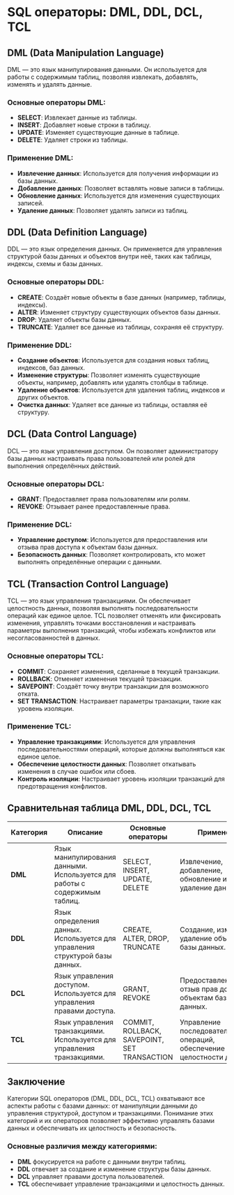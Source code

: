# SQL операторы: DML, DDL, DCL, TCL

## DML (Data Manipulation Language)
DML — это язык манипулирования данными. Он используется для работы с содержимым таблиц, позволяя извлекать, добавлять, изменять и удалять данные.

### Основные операторы DML:
- **SELECT**: Извлекает данные из таблицы.
- **INSERT**: Добавляет новые строки в таблицу.
- **UPDATE**: Изменяет существующие данные в таблице.
- **DELETE**: Удаляет строки из таблицы.

### Применение DML:
- **Извлечение данных**: Используется для получения информации из базы данных.
- **Добавление данных**: Позволяет вставлять новые записи в таблицы.
- **Обновление данных**: Используется для изменения существующих записей.
- **Удаление данных**: Позволяет удалять записи из таблиц.

## DDL (Data Definition Language)
DDL — это язык определения данных. Он применяется для управления структурой базы данных и объектов внутри неё, таких как таблицы, индексы, схемы и базы данных.

### Основные операторы DDL:
- **CREATE**: Создаёт новые объекты в базе данных (например, таблицы, индексы).
- **ALTER**: Изменяет структуру существующих объектов базы данных.
- **DROP**: Удаляет объекты базы данных.
- **TRUNCATE**: Удаляет все данные из таблицы, сохраняя её структуру.

### Применение DDL:
- **Создание объектов**: Используется для создания новых таблиц, индексов, баз данных.
- **Изменение структуры**: Позволяет изменять существующие объекты, например, добавлять или удалять столбцы в таблице.
- **Удаление объектов**: Используется для удаления таблиц, индексов и других объектов.
- **Очистка данных**: Удаляет все данные из таблицы, оставляя её структуру.

## DCL (Data Control Language)
DCL — это язык управления доступом. Он позволяет администратору базы данных настраивать права пользователей или ролей для выполнения определённых действий.

### Основные операторы DCL:
- **GRANT**: Предоставляет права пользователям или ролям.
- **REVOKE**: Отзывает ранее предоставленные права.

### Применение DCL:
- **Управление доступом**: Используется для предоставления или отзыва прав доступа к объектам базы данных.
- **Безопасность данных**: Позволяет контролировать, кто может выполнять определённые операции с данными.

## TCL (Transaction Control Language)
TCL — это язык управления транзакциями. Он обеспечивает целостность данных, позволяя выполнять последовательности операций как единое целое. TCL позволяет отменять или фиксировать изменения, управлять точками восстановления и настраивать параметры выполнения транзакций, чтобы избежать конфликтов или несогласованностей в данных.

### Основные операторы TCL:
- **COMMIT**: Сохраняет изменения, сделанные в текущей транзакции.
- **ROLLBACK**: Отменяет изменения текущей транзакции.
- **SAVEPOINT**: Создаёт точку внутри транзакции для возможного отката.
- **SET TRANSACTION**: Настраивает параметры транзакции, такие как уровень изоляции.

### Применение TCL:
- **Управление транзакциями**: Используется для управления последовательностями операций, которые должны выполняться как единое целое.
- **Обеспечение целостности данных**: Позволяет откатывать изменения в случае ошибок или сбоев.
- **Контроль изоляции**: Настраивает уровень изоляции транзакций для предотвращения конфликтов.

## Сравнительная таблица DML, DDL, DCL, TCL

| Категория       | Описание                                                                 | Основные операторы                     | Применение                                                                 |
|-----------------|--------------------------------------------------------------------------|----------------------------------------|----------------------------------------------------------------------------|
| **DML**         | Язык манипулирования данными. Используется для работы с содержимым таблиц. | SELECT, INSERT, UPDATE, DELETE         | Извлечение, добавление, обновление и удаление данных.                      |
| **DDL**         | Язык определения данных. Используется для управления структурой базы данных. | CREATE, ALTER, DROP, TRUNCATE          | Создание, изменение и удаление объектов базы данных.                       |
| **DCL**         | Язык управления доступом. Используется для управления правами доступа.    | GRANT, REVOKE                          | Предоставление и отзыв прав доступа к объектам базы данных.                |
| **TCL**         | Язык управления транзакциями. Используется для управления транзакциями.   | COMMIT, ROLLBACK, SAVEPOINT, SET TRANSACTION | Управление последовательностями операций, обеспечение целостности данных. |

## Заключение
Категории SQL операторов (DML, DDL, DCL, TCL) охватывают все аспекты работы с базами данных: от манипуляции данными до управления структурой, доступом и транзакциями. Понимание этих категорий и их операторов позволяет эффективно управлять базами данных и обеспечивать их целостность и безопасность.

### Основные различия между категориями:
- **DML** фокусируется на работе с данными внутри таблиц.
- **DDL** отвечает за создание и изменение структуры базы данных.
- **DCL** управляет правами доступа пользователей.
- **TCL** обеспечивает управление транзакциями и целостность данных.
